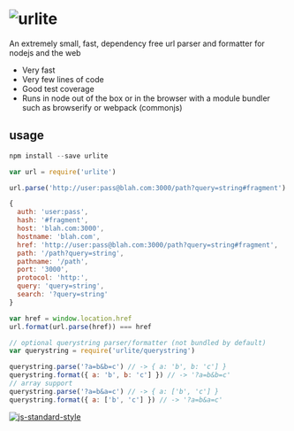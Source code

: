 # ![urlite](https://cloud.githubusercontent.com/assets/640611/11125144/30a12ab0-8960-11e5-91ba-dfb682572a6c.png)

An extremely small, fast, dependency free url parser and formatter for nodejs and the web

- Very fast
- Very few lines of code
- Good test coverage
- Runs in node out of the box or in the browser with a module bundler such as browserify or webpack (commonjs)

## usage
```js
npm install --save urlite

var url = require('urlite')

url.parse('http://user:pass@blah.com:3000/path?query=string#fragment')

{
  auth: 'user:pass',
  hash: '#fragment',
  host: 'blah.com:3000',
  hostname: 'blah.com',
  href: 'http://user:pass@blah.com:3000/path?query=string#fragment',
  path: '/path?query=string',
  pathname: '/path',
  port: '3000',
  protocol: 'http:',
  query: 'query=string',
  search: '?query=string'
}

var href = window.location.href
url.format(url.parse(href)) === href

// optional querystring parser/formatter (not bundled by default)
var querystring = require('urlite/querystring')

querystring.parse('?a=b&b=c') // -> { a: 'b', b: 'c'] }
querystring.format({ a: 'b', b: 'c'] }) // -> '?a=b&b=c'
// array support
querystring.parse('?a=b&a=c') // -> { a: ['b', 'c'] }
querystring.format({ a: ['b', 'c'] }) // -> '?a=b&a=c'
```

[![js-standard-style](https://cdn.rawgit.com/feross/standard/master/badge.svg)](https://github.com/feross/standard)
